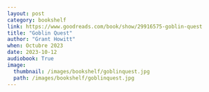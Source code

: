 ```yaml
---
layout: post
category: bookshelf
link: https://www.goodreads.com/book/show/29916575-goblin-quest
title: "Goblin Quest"
author: "Grant Howitt"
when: Octubre 2023
date: 2023-10-12
audiobook: True
image:
  thumbnail: /images/bookshelf/goblinquest.jpg
  path: /images/bookshelf/goblinquest.jpg
---
```

